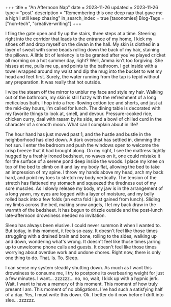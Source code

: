 +++
title = "An Afternoon Nap"
date = 2023-11-26
updated = 2023-11-26
type = "post"
description = "Remembering this one deep nap that gave me a high I still keep chasing"
in_search_index = true
[taxonomies]
Blog-Tags = ["non-tech", "creative-writing"]
+++


I fling the gate open and fly up the stairs, three steps at a time. Steering right into the corridor that leads to the entrance of my home, I kick my shoes off and drop myself on the diwan in the hall. My skin is clothed in a layer of sweat with some beads rolling down the back of my hair, staining the pillows. A little bit of leniency is to be granted after you've played cricket all morning on a hot summer day, right? Well, Amma isn't too forgiving. She hisses at me, pulls me up, and points to the bathroom. I get inside with a towel wrapped around my waist and dip the mug into the bucket to wet my head and feet first. Surely, the water running from the tap is tepid without any preparation. It was really that hot outside.

I wipe the steam off the mirror to unblur my face and style my hair. Walking out of the bathroom, my skin is still fuzzy with the refreshment of a long meticulous bath. I hop into a free-flowing cotton tee and shorts, and just at the mid-day hours, I'm called for lunch. The dining table is decorated with my favorite things to look at, smell, and devour. Pressure-cooked rice, chicken curry, daal with rasam by its side, and a bowl of chilled curd in the character of a smooth moon. What can I complain about in life?

The hour hand has just moved past 1, and the hustle and bustle in the neighborhood has died down. A dark overcast has settled in, dimming the hot sun. I enter the bedroom and push the windows open to welcome the crisp breeze that it had brought along.  On my right, I see the mattress tightly hugged by a freshly ironed bedsheet, no waves on it, one could mistake it for the surface of a serene pond deep inside the woods. I place my knee on top of the bed to climb on it and lay my body flat, allowing the bed to take an impression of my spine. I throw my hands above my head, arch my back hard, and point my toes to stretch my body vertically. The tension of the stretch has flattened my stomach and squeezed the tiredness out of my sore muscles. As I slowly release my body, my jaw is in the arrangement of a long yawn, my eyes are logged with a layer of moisture, and my belly rolled back into a few folds (an extra fold I just gained from lunch). Sliding my limbs across the bed, making snow angels, I let my back draw in the warmth of the bedsheet. It has begun to drizzle outside and the post-lunch late-afternoon drowsiness needed no invitation.

Sleep has always been elusive. I could never summon it when I wanted to. But today, in this moment, it feels so easy. It doesn't feel like those times struggling with a drained brain and bone, rolling to the sides, walking up and down, wondering what's wrong. It doesn't feel like those times jarring up to unwelcome phone calls and guests. It doesn't feel like those times worrying about overdue work and undone chores. Right now, there is only one thing to do. That. Is. To. Sleep.

I can sense my system steadily shutting down. As much as I want this drowsiness to consume me, I try to postpone its overbearing weight for just a few minutes. I want... zzzzzz... no, no, wait, I kick up with a hypnic jerk. Wait, I want to have a memory of this moment. This moment of how truly present I am. This moment of no obligations. I've had such a satisfying half of a day. Yes, I must write this down. Ok. I better do it now before I drift into slee... zzzzzz.